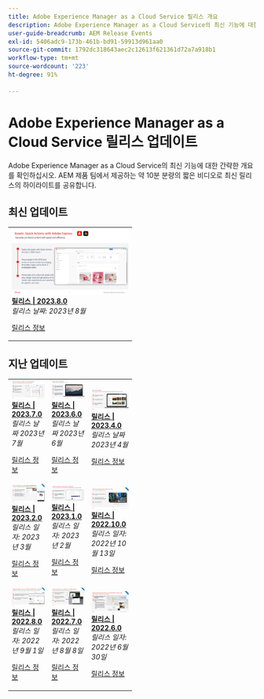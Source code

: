 ```yaml
---
title: Adobe Experience Manager as a Cloud Service 릴리스 개요
description: Adobe Experience Manager as a Cloud Service의 최신 기능에 대한 간략한 개요 보기
user-guide-breadcrumb: AEM Release Events
exl-id: 5406adc9-173b-461b-bd91-59913d961aa0
source-git-commit: 1792dc318643aec2c12613f621361d72a7a918b1
workflow-type: tm+mt
source-wordcount: '223'
ht-degree: 91%

---
```


# Adobe Experience Manager as a Cloud Service 릴리스 업데이트

Adobe Experience Manager as a Cloud Service의 최신 기능에 대한 간략한 개요를 확인하십시오. AEM 제품 팀에서 제공하는 약 10분 분량의 짧은 비디오로 최신 릴리스의 하이라이트를 공유합니다.

## 최신 업데이트

<table style="max-width: 50%;">
  <tr>
    <td>
      <a href="2023/2023-8-0.md">
        <img alt="2023.8.0 릴리스" src="2023/assets/2023-8-0-thumb.png" />
      </a>
      <div>
        <a href="2023/2023-8-0.md">
          <strong>릴리스 | 2023.8.0</strong>
          <br/>
        </a>
          <em>릴리스 날짜: 2023년 8월 </em>
      </div>
      <p>
        <a href="https://experienceleague.adobe.com/docs/experience-manager-cloud-service/content/release-notes/release-notes/release-notes-current.html">릴리스 정보</a>
      <p>
    </td>
  </tr>  
</table>

## 지난 업데이트

<table style="max-width: 50%;">
  <tr>
    <td>
      <a href="2023/2023-7-0.md">
        <img alt="2023.7.0 릴리스" src="2023/assets/2023-7-0-thumb.png" />
      </a>
      <div>
        <a href="2023/2023-7-0.md">
          <strong>릴리스 | 2023.7.0</strong>
          <br/>
        </a>
          <em>릴리스 날짜 2023년 7월 </em>
      </div>
      <p>
        <a href="https://experienceleague.adobe.com/docs/experience-manager-cloud-service/content/release-notes/release-notes/release-notes-current.html">릴리스 정보</a>
      <p>
    </td>
    <td>
      <a href="2023/2023-6-0.md">
        <img alt="2023.6.0 릴리스" src="2023/assets/2023-6-0-thumb.png" />
      </a>
      <div>
        <a href="2023/2023-6-0.md">
          <strong>릴리스 | 2023.6.0</strong>
          <br/>
        </a>
          <em>릴리스 날짜 2023년 6월 </em>
      </div>
      <p>
        <a href="https://experienceleague.adobe.com/docs/experience-manager-cloud-service/content/release-notes/release-notes/release-notes-current.html">릴리스 정보</a>
      <p>
    </td>
    <td>
      <a href="2023/2023-4-0.md">
        <img alt="2023.4.0 릴리스" src="2023/assets/2023-4-0-thumb.png" />
      </a>
      <div>
        <a href="2023/2023-4-0.md">
          <strong>릴리스 | 2023.4.0</strong>
          <br/>
        </a>
          <em>릴리스 날짜 2023년 4월 </em>
      </div>
      <p>
        <a href="https://experienceleague.adobe.com/docs/experience-manager-cloud-service/content/release-notes/release-notes/release-notes-current.html">릴리스 정보</a>
      <p>
    </td>
    </tr>
    <tr>
    <td>
      <a href="2023/2023-2-0.md">
        <img alt="2023.2.0 릴리스" src="2023/assets/2023-2-0-thumb.png" />
      </a>
      <div>
        <a href="2023/2023-2-0.md">
          <strong>릴리스 | 2023.2.0</strong>
          <br/>
        </a>
          <em>릴리스 일자: 2023년 3월 </em>
      </div>
      <p>
        <a href="https://experienceleague.adobe.com/docs/experience-manager-cloud-service/content/release-notes/release-notes/release-notes-current.html">릴리스 정보</a>
      <p>
    </td>
    <td>
      <a href="2023/2023-1-0.md">
        <img alt="2023.1.0 릴리스" src="2023/assets/2023-1-0-thumb.png" />
      </a>
      <div>
        <a href="2023/2023-1-0.md">
          <strong>릴리스 | 2023.1.0</strong>
          <br/>
        </a>
          <em>릴리스 일자: 2023년 2월 </em>
      </div>
      <p>
        <a href="https://experienceleague.adobe.com/docs/experience-manager-cloud-service/content/release-notes/release-notes/release-notes-current.html">릴리스 정보</a>
      <p>
    </td>
    <td>
      <a href="2022/2022-10-0.md">
        <img alt="2022.10.0 릴리스" src="2022/assets/2022-10-0-thumb.png" />
      </a>
      <div>
        <a href="2022/2022-10-0.md">
          <strong>릴리스 | 2022.10.0</strong>
          <br/>
        </a>
          <em>릴리스 일자: 2022년 10월 13일 </em>
      </div>
      <p>
        <a href="https://experienceleague.adobe.com/docs/experience-manager-cloud-service/content/release-notes/release-notes/release-notes-current.html">릴리스 정보</a>
      <p>
    </td>
    </tr>
    <tr>
    <td>
      <a href="2022/2022-8-0.md">
        <img alt="2022.8.0 릴리스" src="2022/assets/2022-8-0-thumb.png" />
      </a>
      <div>
        <a href="2022/2022-8-0.md">
          <strong>릴리스 | 2022.8.0</strong>
          <br/>
        </a>
          <em>릴리스 일자: 2022년 9월 1일 </em>
      </div>
      <p>
        <a href="https://experienceleague.adobe.com/docs/experience-manager-cloud-service/content/release-notes/release-notes/release-notes-current.html">릴리스 정보</a>
      <p>
    </td>
    <td>
      <a href="2022/2022-7-0.md">
        <img alt="2022.7.0 릴리스" src="2022/assets/2022-7-0-thumb.png" />
      </a>
      <div>
        <a href="2022/2022-7-0.md">
          <strong>릴리스 | 2022.7.0</strong>
          <br/>
        </a>
          <em>릴리스 일자: 2022년 8월 8일 </em>
      </div>
      <p>
        <a href="https://experienceleague.adobe.com/docs/experience-manager-cloud-service/content/release-notes/release-notes/release-notes-current.html">릴리스 정보</a>
      <p>
    </td>
    <td>
      <a href="2022/2022-6-0.md">
        <img alt="2022.6.0 릴리스" src="2022/assets/2022-6-0-thumb.png" />
      </a>
      <div>
        <a href="2022/2022-6-0.md">
          <strong>릴리스 | 2022.6.0</strong>
          <br/>
        </a>
          <em>릴리스 일자: 2022년 6월 30일 </em>
      </div>
      <p>
        <a href="https://experienceleague.adobe.com/docs/experience-manager-cloud-service/content/release-notes/release-notes/release-notes-current.html">릴리스 정보</a>
      <p>
    </td>
  </tr>
</table>
